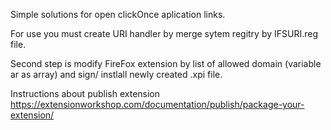 Simple solutions for open clickOnce aplication links.

For use you must create URI handler by merge sytem regitry by IFSURI.reg file.

Second step is modify FireFox extension by list of allowed domain (variable ar as array) and sign/ instlall newly created .xpi file.

Instructions about publish extension https://extensionworkshop.com/documentation/publish/package-your-extension/
